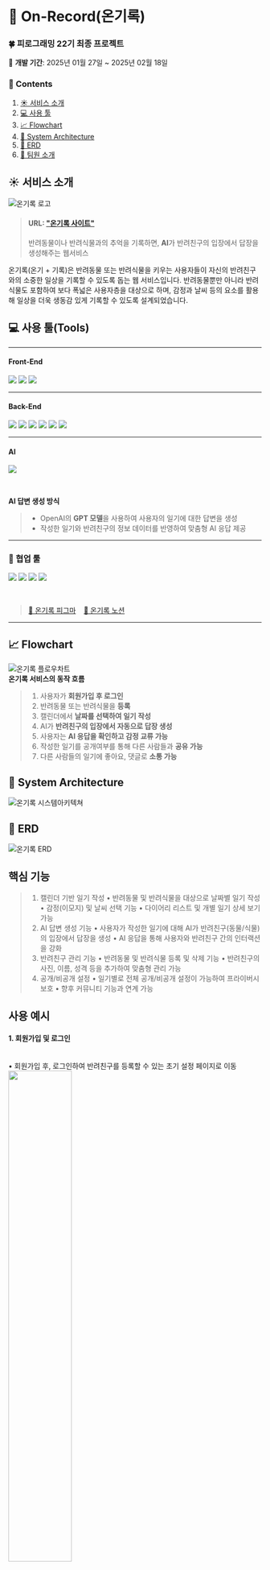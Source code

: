 # 📝 On-Record(온기록)
### 🍀 피로그래밍 22기 최종 프로젝트
📆 **개발 기간**: 2025년 01월 27일 ~ 2025년 02월 18일
### 📂 Contents
1. [☀️ 서비스 소개](#-서비스-소개)
2. [💻 사용 툴](#-사용-툴)
3. [📈 Flowchart](#-Flowchart)
4. [🧱 System Architecture](#-System-Architecture)
5. [📀 ERD](#-ERD)
6. [🐶 팀원 소개](#-팀원-소개)


## ☀️ 서비스 소개
![온기록 로고](static/images/readme/onrecord_logo(readme).png)
> #### URL: ["온기록 사이트"](onrecord.kr, "온기록 이용해보기")
> 반려동물이나 반려식물과의 추억을 기록하면, **AI**가 반려친구의 입장에서 답장을 생성해주는 웹서비스


온기록(온기 + 기록)은 반려동물 또는 반려식물을 키우는 사용자들이 자신의 반려친구와의 소중한 일상을 기록할 수 있도록 돕는 웹 서비스입니다.
반려동물뿐만 아니라 반려식물도 포함하여 보다 폭넓은 사용자층을 대상으로 하며, 감정과 날씨 등의 요소를 활용해 일상을 더욱 생동감 있게 기록할 수 있도록 설계되었습니다.


## 💻 사용 툴(Tools)

******

#### Front-End
<p>
    <img src="https://img.shields.io/badge/HTML-239120?style=for-the-badge&logo=html5&logoColor=white"/>
    <img src="https://img.shields.io/badge/CSS-1572B6?style=for-the-badge&logo=css3&logoColor=white"/>
    <img src="https://img.shields.io/badge/JavaScript-F7DF1E?style=for-the-badge&logo=javascript&logoColor=black"/>
</p>


******


#### Back-End
<p>
    <img src="https://img.shields.io/badge/Django-092E20?style=for-the-badge&logo=django&logoColor=green">
    <img src="https://img.shields.io/badge/PostgreSQL-316192?style=for-the-badge&logo=postgresql&logoColor=white">
    <img src="https://img.shields.io/badge/Nginx-009639?style=for-the-badge&logo=nginx&logoColor=white">
    <img src="/static/images/readme/gunicorn.png">
    <img src="https://img.shields.io/badge/GitHub_Actions-2088FF?style=for-the-badge&logo=github-actions&logoColor=white">
    <img src="/static/images/readme/navercloud.png">
</p>


******


#### AI
<p>
    <img src="https://img.shields.io/badge/ChatGPT-74aa9c?style=for-the-badge&logo=openai&logoColor=white">
</p>
<br>

**AI 답변 생성 방식**  
> - OpenAI의 **GPT 모델**을 사용하여 사용자의 일기에 대한 답변을 생성  
> - 작성한 일기와 반려친구의 정보 데이터를 반영하여 맞춤형 AI 응답 제공


******


### 🌟 협업 툴
<p>
    <img src="https://img.shields.io/badge/GIT-E44C30?style=for-the-badge&logo=git&logoColor=white">
    <img src="https://img.shields.io/badge/GitHub-100000?style=for-the-badge&logo=github&logoColor=white">
    <img src="https://img.shields.io/badge/Notion-000000?style=for-the-badge&logo=notion&logoColor=white">
    <img src="https://img.shields.io/badge/Figma-F24E1E?style=for-the-badge&logo=figma&logoColor=white">
</p><br>

> [🐶 온기록 피그마](https://www.figma.com/design/UegG1gocuWCnORJeMuLayB/%EC%98%A8%EA%B8%B0%EB%A1%9D?node-id=0-1&p=f&t=MrHQne5S9sjzOato-0)
&nbsp;&nbsp;&nbsp;[🌸 온기록 노션](https://arrow-battery-d95.notion.site/18a0464afcbc81dfa1cac08ba4e57ffa)


******

## 📈 Flowchart
![온기록 플로우차트](static/images/readme/onrecord_flowchart.png)
<br>
**온기록 서비스의 동작 흐름**
> 1. 사용자가 **회원가입 후 로그인**
> 2. 반려동물 또는 반려식물을 **등록**
> 3. 캘린더에서 **날짜를 선택하여 일기 작성**
> 4. AI가 **반려친구의 입장에서 자동으로 답장 생성**
> 5. 사용자는 **AI 응답을 확인하고 감정 교류 가능**
> 6. 작성한 일기를 공개여부를 통해 다른 사람들과 **공유 가능**
> 7. 다른 사람들의 일기에 좋아요, 댓글로 **소통 가능**

## 🧱 System Architecture
![온기록 시스템아키텍쳐](static/images/readme/onrecord_systemarchitecture.png)

## 📀 ERD
![온기록 ERD](static/images/readme/onrecord_erd.png)

## 핵심 기능
> 1.	캘린더 기반 일기 작성
	•	반려동물 및 반려식물을 대상으로 날짜별 일기 작성
	•	감정(이모지) 및 날씨 선택 기능
	•	다이어리 리스트 및 개별 일기 상세 보기 가능
> 2.	AI 답변 생성 기능
	•	사용자가 작성한 일기에 대해 AI가 반려친구(동물/식물)의 입장에서 답장을 생성
	•	AI 응답을 통해 사용자와 반려친구 간의 인터랙션을 강화
> 3.	반려친구 관리 기능
	•	반려동물 및 반려식물 등록 및 삭제 기능
	•	반려친구의 사진, 이름, 성격 등을 추가하여 맞춤형 관리 가능
> 4.	공개/비공개 설정
	•	일기별로 전체 공개/비공개 설정이 가능하여 프라이버시 보호
	•	향후 커뮤니티 기능과 연계 가능

## 사용 예시
#### 1.	회원가입 및 로그인
<br>
	•	회원가입 후, 로그인하여 반려친구를 등록할 수 있는 초기 설정 페이지로 이동<br>
    <img src="/static/images/readme/first_page.png" width="50%">
<br>

#### 2.	반려친구 등록
<br>
	•	반려동물 또는 반려식물 추가
	<br>
    <img src="/static/images/readme/create_pet_or_plant.png" width="50%">
    <br>
	•	사진 업로드, 특징, 성격 설정 등의 기능을 통해 개별 맞춤 설정
    <br>
    <p align="center">
	<img src="/static/images/readme/create_pet.png" width="45%">
	<img src="/static/images/readme/create_plant.png" width="45%">
    </p>
    <br>
    
#### 3.	캘린더 화면에서 일기 작성
<br>
	•	원하는 날짜를 선택 후, 반려친구를 지정하여 일기 작성<br>
    <img src="/static/images/readme/view_calendar.png" width="50%">
    <br>
    
#### 4.  일기 작성
<br>
    •	감정 및 날씨 선택, 텍스트 입력 기능 제공<br>
    <img src="/static/images/readme/create_diaries.png" width="50%">
    <br>
    
#### 5.	AI 답변 확인
<br>
	•	작성한 일기에 대해 AI가 반려친구의 입장에서 답장을 자동 생성
	•	감정 분석을 기반으로 자연스러운 반응 제공<br>
    <img src="/static/images/readme/detail_diaries.png" width="50%">
    <br>
    
#### 6.	일기 리스트 및 상세보기
<br>
	•	기록된 일기를 캘린더 혹은 리스트 뷰에서 확인<br>
	•	특정 일기 클릭 시, 상세 페이지로 이동하여 전체 내용 및 AI 답장 확인 가능
    <br>
    <img src="/static/images/readme/onrecord_list.png" width="50%">
    <br>
    
#### 7.	반려친구 관리 및 삭제 기능(마이페이지)
<br>
	•	반려친구 추가/수정/삭제 가능
 <br>
	•	반려친구 데이터와 함께 기존의 작성된 일기들도 함께 삭제
    <br>
    <img src="/static/images/readme/mypage.png" width="50%">
    <br>
    
#### 8. 커뮤니티 기능(모두의 온기록)
<br>
    <img src="/static/images/readme/community.png" width="50%">

## 🐶 팀원 소개
&nbsp;&nbsp;&nbsp;&nbsp;&nbsp;&nbsp;&nbsp;&nbsp;&nbsp;&nbsp;&nbsp;&nbsp;&nbsp;[0HooHI](https://github.com/0HooHI "김영호 Github")
&nbsp;&nbsp;&nbsp;&nbsp;&nbsp;&nbsp;&nbsp;&nbsp;&nbsp;&nbsp;&nbsp;&nbsp;&nbsp;&nbsp;&nbsp;&nbsp;&nbsp;&nbsp;&nbsp;&nbsp;[mangoooooo1](https://github.com/mangoooooo1 "박혜린 Github")
&nbsp;&nbsp;&nbsp;&nbsp;&nbsp;&nbsp;&nbsp;&nbsp;&nbsp;&nbsp;&nbsp;&nbsp;&nbsp;&nbsp;&nbsp;[l-wanderer01](https://github.com/l-wanderer01 "장재훈 Github")
&nbsp;&nbsp;&nbsp;&nbsp;&nbsp;&nbsp;&nbsp;&nbsp;&nbsp;&nbsp;&nbsp;&nbsp;&nbsp;&nbsp;&nbsp;&nbsp;&nbsp;&nbsp;&nbsp;&nbsp;[cestjeudi](https://github.com/cestjeudi "조주영 Github")
&nbsp;&nbsp;&nbsp;&nbsp;&nbsp;&nbsp;&nbsp;&nbsp;&nbsp;&nbsp;&nbsp;&nbsp;&nbsp;&nbsp;&nbsp;&nbsp;&nbsp;&nbsp;&nbsp;&nbsp;&nbsp;&nbsp;&nbsp;&nbsp;&nbsp;[Dosp74](https://github.com/Dosp74 "한종서 Github")

![온기록 팀 소개](static/images/readme/onrecord_team.png)
<!-- 
<details><summary>접고 펴는 기능
</summary>

*Write here!*
</details> -->

